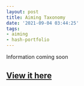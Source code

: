 ```yaml
---
layout: post
title: Aiming Taxonomy
date: '2021-09-04 03:44:25'
tags:
- aiming
- hash-portfolio
---
```


Information coming soon

## [View it here](https://github.com/aiming-taxonomy/glossary)
